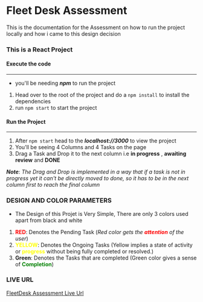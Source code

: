 # Fleet Desk Assessment

This is the documentation for the Assessment on how to run the project locally and how i came to this design decision

### This is a React Project

#### Execute the code

---

- you'll be needing **_npm_** to run the project

1. Head over to the root of the project and do a `npm install` to install the dependencies
2. run `npm start` to start the project

#### Run the Project

---

1. After `npm start` head to the **_localhost://3000_** to view the project
2. You'll be seeing 4 Columns and 4 Tasks on the page
3. Drag a Task and Drop it to the next column i.e **in progress** , **awaiting review** and **DONE**

**_Note_**: _The Drag and Drop is implemented in a way that if a task is not in progress yet it can't be directly moved to done, so it has to be in the next column first to reach the final column_

### DESIGN AND COLOR PARAMETERS

- The Design of this Projet is Very Simple, There are only 3 colors used apart from black and white

1. **<span style="color:red">RED</span>**: Denotes the Pending Task (_Red color gets the **<span style="color:red">attention</span>** of the user_)
2. **<span style="color:yellow">YELLOW</span>**: Denotes the Ongoing Tasks (Yellow implies a state of activity or **<span style="color:yellow">progress</span>** without being fully completed or resolved.)
3. **Green**: Denotes the Tasks that are completed (Green color gives a sense of **<span style="color:green">Completion</span>**)

### LIVE URL

[FleetDesk Assessment Live Url](https://fleetdeskassessment.vercel.app)

